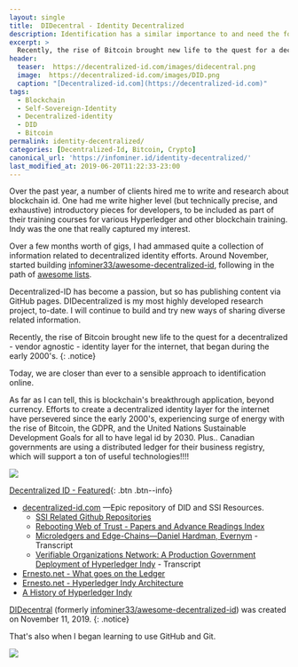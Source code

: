 ```yaml
---
layout: single
title:  DIDecentral - Identity Decentralized
description: Identification has a similar importance to and need the for decentralization as currency.
excerpt: >
  Recently, the rise of Bitcoin brought new life to the quest for a decentralized - vendor agnostic - identity layer for the internet, that began during the early 2000's.
header:
  teaser:  https://decentralized-id.com/images/didecentral.png
  image:  https://decentralized-id.com/images/DID.png
  caption: "[Decentralized-id.com](https://decentralized-id.com)"
tags: 
  - Blockchain
  - Self-Sovereign-Identity
  - Decentralized-identity
  - DID
  - Bitcoin
permalink: identity-decentralized/
categories: [Decentralized-Id, Bitcoin, Crypto]
canonical_url: 'https://infominer.id/identity-decentralized/'
last_modified_at: 2019-06-20T11:22:33-23:00
---
```


Over the past year, a number of clients hired me to write and research about blockchain id. One had me write higher level (but technically precise, and exhaustive) introductory pieces for developers, to be included as part of their training courses for various Hyperledger and other blockchain training. Indy was the one that really captured my interest.

Over a few months worth of gigs, I had ammased quite a collection of information related to decentralized identity efforts. Around November, started building [infominer33/awesome-decentralized-id](https://github.com/didecentral/didecentral.github.io), following in the path of [awesome lists](https://github.com/sindresorhus/awesome). 

Decentralized-ID has become a passion, but so has publishing content via GitHub pages. DIDecentralized is my most highly developed research project, to-date. I will continue to build and try new ways of sharing diverse related information.

Recently, the rise of Bitcoin brought new life to the quest for a decentralized - vendor agnostic - identity layer for the internet, that began during the early 2000's.
{: .notice}

Today, we are closer than ever to a sensible approach to identification online.

As far as I can tell, this is blockchain's breakthrough application, beyond currency. Efforts to create a decentralized identity layer for the internet have persevered since the early 2000's, experiencing surge of energy with the rise of Bitcoin, the GDPR, and the United Nations Sustainable Development Goals for all to have legal id by 2030. Plus.. Canadian governments are using a distributed ledger for their business registry, which will support a ton of useful technologies!!!!

<img src="https://decentralized-id.com/images/identity-decentralized.png"/>

[Decentralized ID - Featured](https://decentralized-id.com){: .btn .btn--info}

* <a href="https://decentralized-id.com">decentralized-id.com</a> —Epic repository of DID and SSI Resources.
  * <a href="https://decentralized-id.com/identity-github/">SSI Related Github Repositories</a> 
  * <a href="https://decentralized-id.com/workshops/rebooting-web-of-trust/">Rebooting Web of Trust - Papers and Advance Readings Index</a>
  * [Microledgers and Edge-Chains—Daniel Hardman, Evernym](https://sourcecrypto.pub/transcripts/Microledgers-Edgechains-Dan-Hardman/) - Transcript
  * [Verifiable Organizations Network: A Production Government Deployment of Hyperledger Indy](https://sourcecrypto.pub/transcripts/VerifiableOrganizationsNetwork-HGF/) - Transcript
* [Ernesto.net - What goes on the Ledger](https://www.ernesto.net/ernesto-net-5-minute-course-on-indy-and-what-goes-on-the-blockchain-ledger/)
* [Ernesto.net - Hyperledger Indy Architecture](https://www.ernesto.net/hyperledger-indy-architecture/) 
* [A History of Hyperledger Indy](https://www.axiomtech.io/blog-feed/hyperledger-indy-decentralized-identity)

[DIDecentral](https://github.com/didecentral) (formerly [infominer33/awesome-decentralized-id](https://github.com/infominer33/awesome-decentralized-id/graphs/contributors)) was created on November 11, 2019.
{: .notice}

That's also when I began learning to use GitHub and Git.

![](https://i.imgur.com/tdQBgKB.png)

